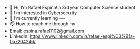 - 👋 Hi, I’m Rafael Espiña! a 3rd year Computer Science student
- 👀 I’m interested in Cybersecurity
- 🌱 I’m currently learning ---
- 📫 How to reach me through my 
- Email: espina.rafael1102@gmail.com 
- LinkedIn: https://www.linkedin.com/in/rafael-espi%C3%B1a-0a7204246/
<!---
- I would love to learn more about Game Development since I quickly get stuck at game development.

RafaelEspina1102/RafaelEspina1102 is a ✨ special ✨ repository because its `README.md` (this file) appears on your GitHub profile.
You can click the Preview link to take a look at your changes.
--->

